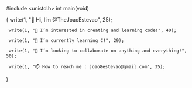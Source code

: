 #include <unistd.h>
int main(void)

{
     write(1, "👋 Hi, I’m @TheJoaoEstevao", 25); 
  
     write(1, "👀 I’m interested in creating and learning code!", 40);
  
     write(1, "🌱 I’m currently learning C!", 29);
  
     write(1, "💞️ I’m looking to collaborate on anything and everything!", 50);
  
     write(1, "📫 How to reach me : joao8estevao@gmail.com", 35);
  
}
